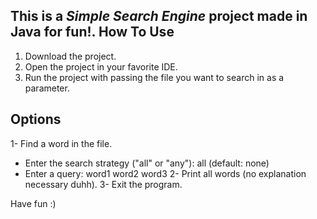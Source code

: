 This is a *Simple Search Engine* project made in Java for fun!.
How To Use
----------
1. Download the project.
2. Open the project in your favorite IDE.
3. Run the project with passing the file you want to search in as a parameter.

Options
-------
1- Find a word in the file.
 * Enter the search strategy ("all" or "any"): all (default: none)
 * Enter a query: word1 word2 word3
2- Print all words (no explanation necessary duhh).
3- Exit the program.
 
Have fun :)